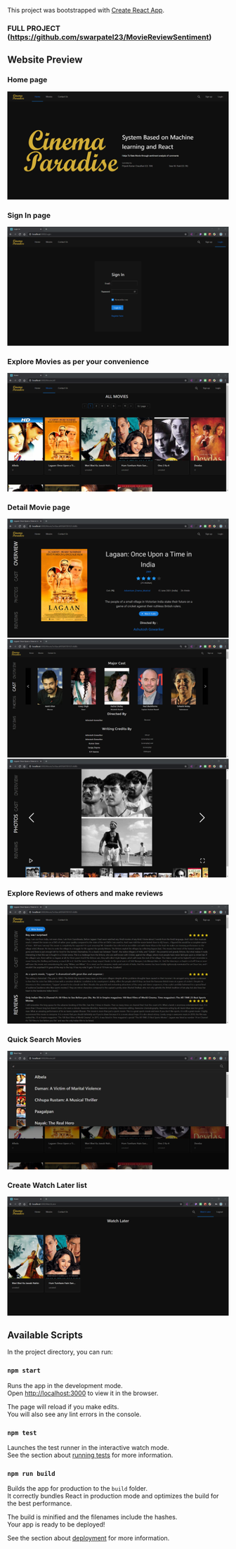 This project was bootstrapped with [Create React App](https://github.com/facebook/create-react-app).
<br />
### FULL PROJECT (https://github.com/swarpatel23/MovieReviewSentiment)

## Website Preview

### Home page <br />
![](images/1-home.png)

### Sign In page <br />
![](images/3-login.png)

### Explore Movies as per your convenience <br />
![](images/4-movie-all.png)
 
### Detail Movie page <br />
![](images/6-movie-details.png)
![](images/7-movie-details-cast.png)
![](images/8-movie-photos.png)

### Explore Reviews of others and make reviews<br />
![](images/9-movie-reviews.png)

### Quick Search Movies <br/>
![](images/13-searcg.png) 

### Create Watch Later list <br />
![](images/11-watch-later.png)
## Available Scripts

In the project directory, you can run:

### `npm start`

Runs the app in the development mode.<br />
Open [http://localhost:3000](http://localhost:3000) to view it in the browser.

The page will reload if you make edits.<br />
You will also see any lint errors in the console.

### `npm test`

Launches the test runner in the interactive watch mode.<br />
See the section about [running tests](https://facebook.github.io/create-react-app/docs/running-tests) for more information.

### `npm run build`

Builds the app for production to the `build` folder.<br />
It correctly bundles React in production mode and optimizes the build for the best performance.

The build is minified and the filenames include the hashes.<br />
Your app is ready to be deployed!

See the section about [deployment](https://facebook.github.io/create-react-app/docs/deployment) for more information.
